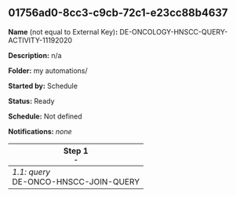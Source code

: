 ## 01756ad0-8cc3-c9cb-72c1-e23cc88b4637

**Name** (not equal to External Key)**:** DE-ONCOLOGY-HNSCC-QUERY-ACTIVITY-11192020

**Description:** n/a

**Folder:** my automations/

**Started by:** Schedule

**Status:** Ready

**Schedule:** Not defined

**Notifications:** _none_


| Step 1<br>_<small>-</small>_ |
| --- |
| _1.1: query_<br>DE-ONCO-HNSCC-JOIN-QUERY |
